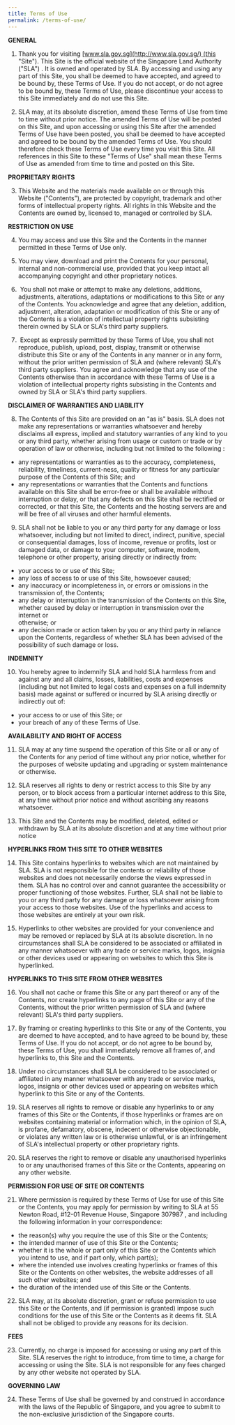 ```yaml
---
title: Terms of Use
permalink: /terms-of-use/
---
```

**GENERAL**

1.  Thank you for visiting [www.sla.gov.sg](http://www.sla.gov.sg/) (this "Site"). This Site is the official website of the Singapore Land Authority ("SLA") . It is owned and operated by SLA. By accessing and using any part of this Site, you shall be deemed to have accepted, and agreed to be bound by, these Terms of Use. If you do not accept, or do not agree to be bound by, these Terms of Use, please discontinue your access to this Site immediately and do not use this Site.  
      
    
2.  SLA may, at its absolute discretion, amend these Terms of Use from time to time without prior notice. The amended Terms of Use will be posted on this Site, and upon accessing or using this Site after the amended Terms of Use have been posted, you shall be deemed to have accepted and agreed to be bound by the amended Terms of Use. You should therefore check these Terms of Use every time you visit this Site. All references in this Site to these "Terms of Use" shall mean these Terms of Use as amended from time to time and posted on this Site.

**PROPRIETARY RIGHTS**

3.  This Website and the materials made available on or through this Website ("Contents"), are protected by copyright, trademark and other forms of intellectual property rights. All rights in this Website and the Contents are owned by, licensed to, managed or controlled by SLA.

**RESTRICTION ON USE**

4.  You may access and use this Site and the Contents in the manner permitted in these Terms of Use only.   
      
5.  You may view, download and print the Contents for your personal, internal and non-commercial use, provided that you keep intact all accompanying copyright and other proprietary notices.   
      
6.   You shall not make or attempt to make any deletions, additions, adjustments, alterations, adaptations or modifications to this Site or any of the Contents. You acknowledge and agree that any deletion, addition, adjustment, alteration, adaptation or modification of this Site or any of the Contents is a violation of intellectual property rights subsisting therein owned by SLA or SLA's third party suppliers.   
          
7.   Except as expressly permitted by these Terms of Use, you shall not reproduce, publish, upload, post, display, transmit or otherwise distribute this Site or any of the Contents in any manner or in any form, without the prior written permission of SLA and (where relevant) SLA's third party suppliers. You agree and acknowledge that any use of the Contents otherwise than in accordance with these Terms of Use is a violation of intellectual property rights subsisting in the Contents and owned by SLA or SLA's third party suppliers.

**DISCLAIMER OF WARRANTIES AND LIABILITY**

8.  The Contents of this Site are provided on an "as is" basis. SLA does not make any representations or warranties whatsoever and hereby disclaims all express, implied and statutory warranties of any kind to you or any third party, whether arising from usage or custom or trade or by operation of law or otherwise, including but not limited to the following :

*   any representations or warranties as to the accuracy, completeness, reliability, timeliness, current-ness, quality or fitness for any particular purpose of the Contents of this Site; and
*   any representations or warranties that the Contents and functions available on this Site shall be error-free or shall be available without interruption or delay, or that any defects on this Site shall be rectified or corrected, or that this Site, the Contents and the hosting servers are and will be free of all viruses and other harmful elements.

9.  SLA shall not be liable to you or any third party for any damage or loss whatsoever, including but not limited to direct, indirect, punitive, special or consequential damages, loss of income, revenue or profits, lost or damaged data, or damage to your computer, software, modem, telephone or other property, arising directly or indirectly from:

*   your access to or use of this Site;
*   any loss of access to or use of this Site, howsoever caused;
*   any inaccuracy or incompleteness in, or errors or omissions in the transmission of, the Contents;
*   any delay or interruption in the transmission of the Contents on this Site, whether caused by delay or interruption in transmission over the internet or  
    otherwise; or
*   any decision made or action taken by you or any third party in reliance upon the Contents, regardless of whether SLA has been advised of the possibility of such damage or loss.

**INDEMNITY**

10.  You hereby agree to indemnify SLA and hold SLA harmless from and against any and all claims, losses, liabilities, costs and expenses (including but not limited to legal costs and expenses on a full indemnity basis) made against or suffered or incurred by SLA arising directly or indirectly out of:

*   your access to or use of this Site; or
*   your breach of any of these Terms of Use.

**AVAILABILITY AND RIGHT OF ACCESS**

11.  SLA may at any time suspend the operation of this Site or all or any of the Contents for any period of time without any prior notice, whether for the purposes of website updating and upgrading or system maintenance or otherwise.   
      
12.  SLA reserves all rights to deny or restrict access to this Site by any person, or to block access from a particular internet address to this Site, at any time without prior notice and without ascribing any reasons whatsoever.   
      
13.  This Site and the Contents may be modified, deleted, edited or withdrawn by SLA at its absolute discretion and at any time without prior notice

**HYPERLINKS FROM THIS SITE TO OTHER WEBSITES**

14.  This Site contains hyperlinks to websites which are not maintained by SLA. SLA is not responsible for the contents or reliability of those websites and does not necessarily endorse the views expressed in them. SLA has no control over and cannot guarantee the accessibility or proper functioning of those websites. Further, SLA shall not be liable to you or any third party for any damage or loss whatsoever arising from your access to those websites. Use of the hyperlinks and access to those websites are entirely at your own risk.  
      
15.  Hyperlinks to other websites are provided for your convenience and may be removed or replaced by SLA at its absolute discretion. In no circumstances shall SLA be considered to be associated or affiliated in any manner whatsoever with any trade or service marks, logos, insignia or other devices used or appearing on websites to which this Site is hyperlinked.

**HYPERLINKS TO THIS SITE FROM OTHER WEBSITES**

16.  You shall not cache or frame this Site or any part thereof or any of the Contents, nor create hyperlinks to any page of this Site or any of the Contents, without the prior written permission of SLA and (where relevant) SLA's third party suppliers.  
      
17.   By framing or creating hyperlinks to this Site or any of the Contents, you are deemed to have accepted, and to have agreed to be bound by, these Terms of Use. If you do not accept, or do not agree to be bound by, these Terms of Use, you shall immediately remove all frames of, and hyperlinks to, this Site and the Contents.   
      
18.   Under no circumstances shall SLA be considered to be associated or affiliated in any manner whatsoever with any trade or service marks, logos, insignia or other devices used or appearing on websites which hyperlink to this Site or any of the Contents.   
    
19.   SLA reserves all rights to remove or disable any hyperlinks to or any frames of this Site or the Contents, if those hyperlinks or frames are on websites containing material or information which, in the opinion of SLA, is profane, defamatory, obscene, indecent or otherwise objectionable, or violates any written law or is otherwise unlawful, or is an infringement of SLA's intellectual property or other proprietary rights.   
      
20.   SLA reserves the right to remove or disable any unauthorised hyperlinks to or any unauthorised frames of this Site or the Contents, appearing on any other website.

**PERMISSION FOR USE OF SITE OR CONTENTS**

21.  Where permission is required by these Terms of Use for use of this Site or the Contents, you may apply for permission by writing to SLA at 55 Newton Road, #12-01 Revenue House, Singapore 307987 , and including the following information in your correspondence:

*   the reason(s) why you require the use of this Site or the Contents; 
*   the intended manner of use of this Site or the Contents; 
*   whether it is the whole or part only of this Site or the Contents which you intend to use, and if part only, which part(s); 
*   where the intended use involves creating hyperlinks or frames of this Site or the Contents on other websites, the website addresses of all such other websites; and 
*   the duration of the intended use of this Site or the Contents. 

22.  SLA may, at its absolute discretion, grant or refuse permission to use this Site or the Contents, and (if permission is granted) impose such conditions for the use of this Site or the Contents as it deems fit. SLA shall not be obliged to provide any reasons for its decision.

**FEES**

23.  Currently, no charge is imposed for accessing or using any part of this Site. SLA reserves the right to introduce, from time to time, a charge for accessing or using the Site. SLA is not responsible for any fees charged by any other website not operated by SLA.

**GOVERNING LAW**

24.  These Terms of Use shall be governed by and construed in accordance with the laws of the Republic of Singapore, and you agree to submit to the non-exclusive jurisdiction of the Singapore courts.


